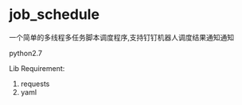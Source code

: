 # job_schedule
一个简单的多线程多任务脚本调度程序,支持钉钉机器人调度结果通知通知

python2.7  

Lib Requirement:
  1. requests
  2. yaml



